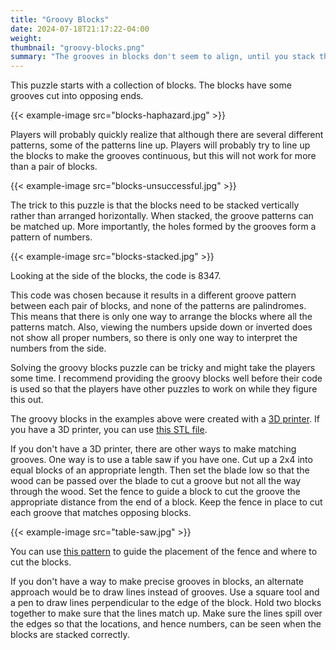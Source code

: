 ```yaml
---
title: "Groovy Blocks"
date: 2024-07-18T21:17:22-04:00
weight:
thumbnail: "groovy-blocks.png"
summary: "The grooves in blocks don't seem to align, until you stack them."
---
```


This puzzle starts with a collection of blocks. The blocks have some
grooves cut into opposing ends.

{{< example-image src="blocks-haphazard.jpg" >}}

Players will probably quickly realize that although there are several
different patterns, some of the patterns line up. Players will probably try
to line up the blocks to make the grooves continuous, but this will not
work for more than a pair of blocks.

{{< example-image src="blocks-unsuccessful.jpg" >}}

The trick to this puzzle is that the blocks need to be stacked vertically
rather than arranged horizontally. When stacked, the groove patterns can be
matched up. More importantly, the holes formed by the grooves form a
pattern of numbers.

{{< example-image src="blocks-stacked.jpg" >}}

Looking at the side of the blocks, the code is 8347.

This code was chosen because it results in a different groove pattern
between each pair of blocks, and none of the patterns are palindromes. This
means that there is only one way to arrange the blocks where all the
patterns match. Also, viewing the numbers upside down or inverted does not
show all proper numbers, so there is only one way to interpret the numbers
from the side.

Solving the groovy blocks puzzle can be tricky and might take the players
some time. I recommend providing the groovy blocks well before their code
is used so that the players have other puzzles to work on while they figure
this out.

The groovy blocks in the examples above were created with a [3D printer].
If you have a 3D printer, you can use [this STL file].

If you don't have a 3D printer, there are other ways to make matching
grooves. One way is to use a table saw if you have one. Cut up a 2x4 into
equal blocks of an appropriate length. Then set the blade low so that the
wood can be passed over the blade to cut a groove but not all the way
through the wood. Set the fence to guide a block to cut the groove the
appropriate distance from the end of a block. Keep the fence in place to
cut each groove that matches opposing blocks.

{{< example-image src="table-saw.jpg" >}}

You can use [this pattern] to guide the placement of the fence and where to
cut the blocks.

If you don't have a way to make precise grooves in blocks, an alternate
approach would be to draw lines instead of grooves. Use a square tool and a
pen to draw lines perpendicular to the edge of the block. Hold two blocks
together to make sure that the lines match up. Make sure the lines spill
over the edges so that the locations, and hence numbers, can be seen when
the blocks are stacked correctly.

[3D printer]: /equipment/3d-printer/
[this STL file]: groovy-blocks-model.stl
[this pattern]: groovy-blocks-pattern.pdf
